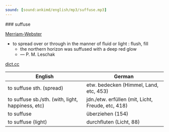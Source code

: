 ```yaml
---
sound: [sound:ankimd/english/mp3/suffuse.mp3]
---
```


\### suffuse

[Merriam-Webster](https://www.merriam-webster.com/dictionary/suffuse)

- to spread over or through in the manner of fluid or light : flush, fill
    - the northern horizon was suffused with a deep red glow
    - — P. M. Leschak

[dict.cc](https://www.dict.cc/suffuse)

| English        | German       |
| -------------- | ------------ |
| to suffuse sth. (spread) | etw. bedecken (Himmel, Land, etc, 453) |
| to suffuse sb./sth. (with, light, happiness, etc) | jdn./etw. erfüllen (mit, Licht, Freude, etc, 418) |
| to suffuse | überziehen (154) |
| to suffuse (light) | durchfluten (Licht, 88) |
